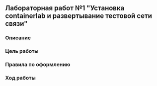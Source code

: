 ## Лабораторная работ №1 "Установка containerlab и развертывание тестовой сети связи"

### Описание

### Цель работы

### Правила по оформлению

### Ход работы
